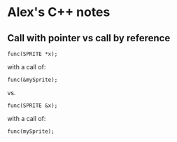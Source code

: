 # Alex's C++ notes

## Call with pointer vs call by reference

    func(SPRITE *x);

with a call of:

    func(&mySprite);

vs.

    func(SPRITE &x);

with a call of:

    func(mySprite);
